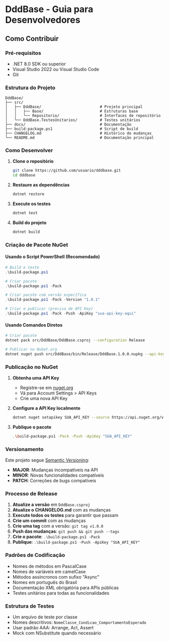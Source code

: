 # DddBase - Guia para Desenvolvedores

## Como Contribuir

### Pré-requisitos

- .NET 8.0 SDK ou superior
- Visual Studio 2022 ou Visual Studio Code
- Git

### Estrutura do Projeto

```
DddBase/
├── src/
│   ├── DddBase/                          # Projeto principal
│   │   ├── Base/                         # Estruturas base
│   │   └── Repositorio/                  # Interfaces de repositório
│   └── DddBase.TestesUnitarios/          # Testes unitários
├── docs/                                 # Documentação
├── build-package.ps1                     # Script de build
├── CHANGELOG.md                          # Histórico de mudanças
└── README.md                             # Documentação principal
```

### Como Desenvolver

1. **Clone o repositório**
   ```bash
   git clone https://github.com/usuario/dddbase.git
   cd dddbase
   ```

2. **Restaure as dependências**
   ```bash
   dotnet restore
   ```

3. **Execute os testes**
   ```bash
   dotnet test
   ```

4. **Build do projeto**
   ```bash
   dotnet build
   ```

### Criação de Pacote NuGet

#### Usando o Script PowerShell (Recomendado)

```powershell
# Build e teste
.\build-package.ps1

# Criar pacote
.\build-package.ps1 -Pack

# Criar pacote com versão específica
.\build-package.ps1 -Pack -Version "1.0.1"

# Criar e publicar (precisa de API Key)
.\build-package.ps1 -Pack -Push -ApiKey "sua-api-key-aqui"
```

#### Usando Comandos Diretos

```bash
# Criar pacote
dotnet pack src/DddBase/DddBase.csproj --configuration Release

# Publicar no NuGet.org
dotnet nuget push src/DddBase/bin/Release/DddBase.1.0.0.nupkg --api-key SUA_API_KEY --source https://api.nuget.org/v3/index.json
```

### Publicação no NuGet

1. **Obtenha uma API Key**
   - Registre-se em [nuget.org](https://www.nuget.org/)
   - Vá para Account Settings > API Keys
   - Crie uma nova API Key

2. **Configure a API Key localmente**
   ```bash
   dotnet nuget setapikey SUA_API_KEY --source https://api.nuget.org/v3/index.json
   ```

3. **Publique o pacote**
   ```bash
   .\build-package.ps1 -Pack -Push -ApiKey "SUA_API_KEY"
   ```

### Versionamento

Este projeto segue [Semantic Versioning](https://semver.org/):

- **MAJOR**: Mudanças incompatíveis na API
- **MINOR**: Novas funcionalidades compatíveis
- **PATCH**: Correções de bugs compatíveis

### Processo de Release

1. **Atualize a versão** em `DddBase.csproj`
2. **Atualize o CHANGELOG.md** com as mudanças
3. **Execute todos os testes** para garantir que passam
4. **Crie um commit** com as mudanças
5. **Crie uma tag** com a versão: `git tag v1.0.0`
6. **Push das mudanças**: `git push && git push --tags`
7. **Crie o pacote**: `.\build-package.ps1 -Pack`
8. **Publique**: `.\build-package.ps1 -Push -ApiKey "SUA_API_KEY"`

### Padrões de Codificação

- Nomes de métodos em PascalCase
- Nomes de variáveis em camelCase
- Métodos assíncronos com sufixo "Async"
- Nomes em português do Brasil
- Documentação XML obrigatória para APIs públicas
- Testes unitários para todas as funcionalidades

### Estrutura de Testes

- Um arquivo de teste por classe
- Nomes descritivos: `NomeClasse_Condicao_ComportamentoEsperado`
- Usar padrão AAA: Arrange, Act, Assert
- Mock com NSubstitute quando necessário
